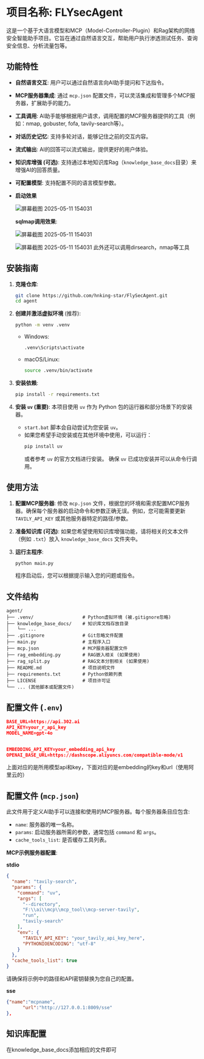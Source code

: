 # 项目名称: FLYsecAgent

这是一个基于大语言模型和MCP（Model-Controller-Plugin）和Rag架构的网络安全智能助手项目。它旨在通过自然语言交互，帮助用户执行渗透测试任务、查询安全信息、分析流量包等。

## 功能特性

- **自然语言交互**: 用户可以通过自然语言向AI助手提问和下达指令。
- **MCP服务器集成**: 通过 `mcp.json` 配置文件，可以灵活集成和管理多个MCP服务器，扩展助手的能力。
- **工具调用**: AI助手能够根据用户请求，调用配置的MCP服务器提供的工具（例如：nmap, gobuster, fofa, tavily-search等）。
- **对话历史记忆**: 支持多轮对话，能够记住之前的交互内容。
- **流式输出**: AI的回答可以流式输出，提供更好的用户体验。
- **知识库增强 (可选)**: 支持通过本地知识库Rag（`knowledge_base_docs`目录）来增强AI的回答质量。
- **可配置模型**: 支持配置不同的语言模型参数。
- 
  **启动效果**
  
  ![屏幕截图 2025-05-11 154031](https://github.com/user-attachments/assets/3991c18f-9e01-41f0-8de2-963ff1d14a87)
  
  **sqlmap调用效果**:

  ![屏幕截图 2025-05-11 154031](https://github.com/hnking-star/FlySecAgent/blob/main/images/%E5%B1%8F%E5%B9%95%E6%88%AA%E5%9B%BE%202025-05-11%20162500.png)

  ![屏幕截图 2025-05-11 154031](https://github.com/hnking-star/FlySecAgent/blob/main/images/360%E6%88%AA%E5%9B%BE20250511162615.png)
  此外还可以调用dirsearch，nmap等工具

## 安装指南

1.  **克隆仓库**:
    ```bash
    git clone https://github.com/hnking-star/FlySecAgent.git
    cd agent
    ```

2.  **创建并激活虚拟环境** (推荐):
    ```bash
    python -m venv .venv
    ```
    -   Windows:
        ```bash
        .venv\Scripts\activate
        ```
           
    -   macOS/Linux:
        ```bash
        source .venv/bin/activate
        ```

3.  **安装依赖**:
    ```bash
    pip install -r requirements.txt
    ```

4.  **安装 `uv` (重要)**:
    本项目使用 `uv` 作为 Python 包的运行器和部分场景下的安装器。
    -   `start.bat` 脚本会自动尝试为您安装 `uv`。
    -   如果您希望手动安装或在其他环境中使用，可以运行：
        ```bash
        pip install uv
        ```
        或者参考 `uv` 的官方文档进行安装。
    确保 `uv` 已成功安装并可以从命令行调用。

## 使用方法

1.  **配置MCP服务器**: 
    修改 `mcp.json` 文件，根据您的环境和需求配置MCP服务器。确保每个服务器的启动命令和参数正确无误。例如，您可能需要更新 `TAVILY_API_KEY` 或其他服务器特定的路径/参数。

2.  **准备知识库 (可选)**:
    如果您希望使用知识库增强功能，请将相关的文本文件（例如 `.txt`）放入 `knowledge_base_docs` 文件夹中。

3.  **运行主程序**:
    ```bash
    python main.py
    ```
    程序启动后，您可以根据提示输入您的问题或指令。

## 文件结构

```
agent/
├── .venv/                  # Python虚拟环境 (被.gitignore忽略)
├── knowledge_base_docs/    # 知识库文档存放目录
│   └── ...
├── .gitignore              # Git忽略文件配置
├── main.py                 # 主程序入口
├── mcp.json                # MCP服务器配置文件
├── rag_embedding.py        # RAG嵌入相关 (如果使用)
├── rag_split.py            # RAG文本分割相关 (如果使用)
├── README.md               # 项目说明文件
├── requirements.txt        # Python依赖列表
├── LICENSE                 # 项目许可证
└── ... (其他脚本或配置文件)
```

## 配置文件 (`.env`)
```json
BASE_URL=https://api.302.ai
API_KEY=your_r_api_key
MODEL_NAME=gpt-4o


EMBEDDING_API_KEY=your_embedding_api_key
OPENAI_BASE_URL=https://dashscope.aliyuncs.com/compatible-mode/v1
```
上面对应的是所用模型api和key，下面对应的是embedding的key和url（使用阿里云的）



## 配置文件 (`mcp.json`)

此文件用于定义AI助手可以连接和使用的MCP服务器。每个服务器条目应包含:
-   `name`: 服务器的唯一名称。
-   `params`: 启动服务器所需的参数，通常包括 `command` 和 `args`。
-   `cache_tools_list`: 是否缓存工具列表。

**MCP示例服务器配置**:

**stdio**
```json
{
  "name": "tavily-search",
  "params": {
    "command": "uv",
    "args": [
      "--directory",
      "F:\\ai\\mcp\\mcp_tool\\mcp-server-tavily",
      "run",
      "tavily-search"
    ],
    "env": {
      "TAVILY_API_KEY": "your_tavily_api_key_here",
      "PYTHONIOENCODING": "utf-8"
    }
  },
  "cache_tools_list": true
}
```
请确保将示例中的路径和API密钥替换为您自己的配置。

**sse**
```json
{"name":"mcpname",
      "url":"http://127.0.0.1:8009/sse"
},
```


## 知识库配置
在knowledge_base_docs添加相应的文件即可






